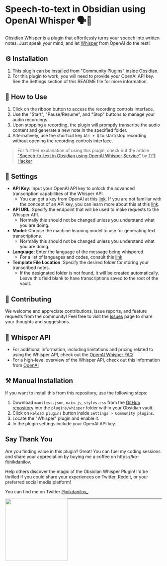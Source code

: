 # Speech-to-text in Obsidian using OpenAI Whisper 🗣️📝

Obsidian Whisper is a plugin that effortlessly turns your speech into written notes. Just speak your mind, and let [Whisper](https://openai.com/research/whisper) from OpenAI do the rest!

## ⚙️ Installation

1. This plugin can be installed from "Community Plugins" inside Obsidian.
2. For this plugin to work, you will need to provide your OpenAI API key. See the Settings section of this README file for more information.

## 🎯 How to Use

1. Click on the ribbon button to access the recording controls interface.
2. Use the "Start", "Pause/Resume", and "Stop" buttons to manage your audio recordings.
3. Upon stopping a recording, the plugin will promptly transcribe the audio content and generate a new note in the specified folder.
4. Alternatively, use the shortcut key `Alt + Q` to start/stop recording without opening the recording controls interface.

> For further explanation of using this plugin, check out the article ["Speech-to-text in Obsidian using OpenAI Whisper Service"](https://tfthacker.medium.com/speech-to-text-in-obsidian-using-openai-whisper-service-7b2843bf8d64) by [TfT Hacker](https://twitter.com/tfthacker)

## 🔧 Settings

-   **API Key**: Input your OpenAI API key to unlock the advanced transcription capabilities of the Whisper API.
    -   You can get a key from OpenAI at this [link](https://platform.openai.com/overview). If you are not familiar with the concept of an API key, you can learn more about this at this [link](https://tfthacker.medium.com/how-to-get-your-own-api-key-for-using-openai-chatgpt-in-obsidian-41b7dd71f8d3).
-   **API URL**: Specify the endpoint that will be used to make requests to the Whisper API.
    -   Normally this should not be changed unless you understand what you are doing.
-   **Model**: Choose the machine learning model to use for generating text transcriptions.
    -   Normally this should not be changed unless you understand what you are doing.
-   **Language**: Enter the language of the message being whispered.
    -   For a list of languages and codes, consult this [link](https://github.com/openai/whisper/blob/main/whisper/tokenizer.py)
-   **Template File Location**: Specify the desired folder for storing your transcribed notes.
    -   If the designated folder is not found, it will be created automatically. Leave this field blank to have transcriptions saved to the root of the vault.

## 🤝 Contributing

We welcome and appreciate contributions, issue reports, and feature requests from the community! Feel free to visit the [Issues](https://github.com/nikdanilov/whisper-obsidian-plugin/issues) page to share your thoughts and suggestions.

## 💬 Whisper API

-   For additional information, including limitations and pricing related to using the Whisper API, check out the [OpenAI Whisper FAQ](https://help.openai.com/en/articles/7031512-whisper-api-faq)
-   For a high-level overview of the Whisper API, check out this information from [OpenAI](https://openai.com/research/whisper)

## ⚒️ Manual Installation

If you want to install this from this repository, use the following steps:

1. Download `manifest.json`, `main.js`, `styles.css` from the [GitHub repository](https://github.com/nikdanilov/whisper-obsidian-plugin/releases) into the `plugins/whisper` folder within your Obsidian vault.
2. Click on `Reload plugins` button inside `Settings > Community plugins`.
3. Locate the "Whisper" plugin and enable it.
4. In the plugin settings include your OpenAI API key.

## Say Thank You

Are you finding value in this plugin? Great! You can fuel my coding sessions and share your appreciation by buying me a coffee on https://ko-fi/nikdanilov.

Help others discover the magic of the Obsidian Whisper Plugin! I'd be thrilled if you could share your experiences on Twitter, Reddit, or your preferred social media platform!

You can find me on Twitter [@nikdanilov_](https://twitter.com/nikdanilov_).

[<img style="float:left" src="https://user-images.githubusercontent.com/14358394/115450238-f39e8100-a21b-11eb-89d0-fa4b82cdbce8.png" width="200">](https://ko-fi.com/zsolt)

---
